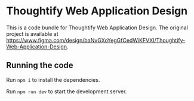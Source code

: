 
  # Thoughtify Web Application Design

  This is a code bundle for Thoughtify Web Application Design. The original project is available at https://www.figma.com/design/baNvGXoYegGfCedWiKFVXI/Thoughtify-Web-Application-Design.

  ## Running the code

  Run `npm i` to install the dependencies.

  Run `npm run dev` to start the development server.
  